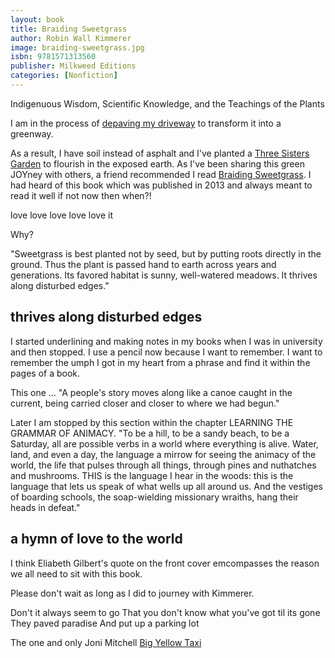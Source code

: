 ```yaml
---
layout: book
title: Braiding Sweetgrass
author: Robin Wall Kimmerer
image: braiding-sweetgrass.jpg
isbn: 9781571313560
publisher: Milkweed Editions
categories: [Nonfiction]
---
```

Indigenuous Wisdom, Scientific Knowledge, and the Teachings of the Plants

I am in the process of [depaving my driveway](https://www.theglobeandmail.com/real-estate/article-city-dwellers-are-depaving-their-land-to-reveal-the-earth-beneath/) to transform it into a greenway. 

As a result, I have soil instead of asphalt and I've planted a [Three Sisters Garden](https://www.evergreen.ca/downloads/pdfs/BeanKeepers-ThreeSisters.pdf) to flourish in the exposed earth. As I've been sharing this green JOYney with others, a friend recommended I read [Braiding Sweetgrass](https://milkweed.org/book/braiding-sweetgrass). I had heard of this book which was published in 2013 and always meant to read it well if not now then when?!

love love love love love it

Why? 

"Sweetgrass is best planted not by seed, but by putting roots directly in the ground. Thus the plant is passed hand to earth across years and generations. Its favored habitat is sunny, well-watered meadows. It thrives along disturbed edges."

## thrives along disturbed edges

I started underlining and making notes in my books when I was in university and then stopped. I use a pencil now because I want to remember. I want to remember the umph I got in my heart from a phrase and find it within the pages of a book. 

This one ... "A people's story moves along like a canoe caught in the current, being carried closer and closer to where we had begun."

Later I am stopped by this section within the chapter LEARNING THE GRAMMAR OF ANIMACY. "To be a hill, to be a sandy beach, to be a Saturday, all are possible verbs in a world where everything is alive. Water, land, and even a day, the language a mirrow for seeing the animacy of the world, the life that pulses through all things, through pines and nuthatches and mushrooms. THIS is the language I hear in the woods: this is the language that lets us speak of what wells up all around us. And the vestiges of boarding schools, the soap-wielding missionary wraiths, hang their heads in defeat."

## a hymn of love to the world

I think Eliabeth Gilbert's quote on the front cover emcompasses the reason we all need to sit with this book. 

Please don't wait as long as I did to journey with Kimmerer.



Don't it always seem to go
That you don't know what you've got til its gone
They paved paradise
And put up a parking lot

<i class="fa fa-microphone" aria-hidden="true"></i>  The one and only Joni Mitchell [Big Yellow Taxi](https://youtu.be/GFB-d-8_bvY)